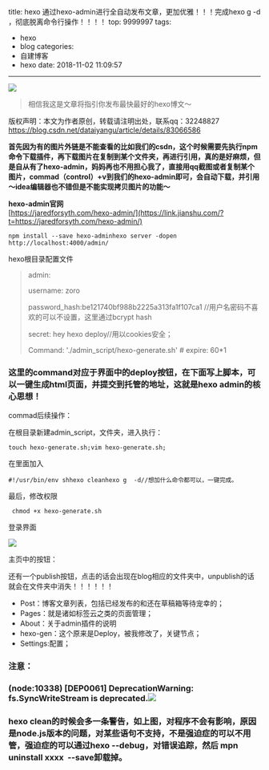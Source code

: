 title: hexo 通过hexo-admin进行全自动发布文章，更加优雅！！！完成hexo g -d ，彻底脱离命令行操作！！！！
top: 9999997
tags:
  - hexo
  - blog
categories:
  - 自建博客
  - hexo
date: 2018-11-02 11:09:57
---
![](/images/15440641393722.jpg)

>相信我这是文章将指引你发布最快最好的hexo博文～

<!--more-->
版权声明：本文为作者原创，转载请注明出处，联系qq：32248827 https://blog.csdn.net/dataiyangu/article/details/83066586

**首先因为有的图片外链是不能查看的比如我们的csdn，这个时候需要先执行npm命令下载插件，再下载图片在复制到某个文件夹，再进行引用，真的是好麻烦，但是自从有了hexo-admin，妈妈再也不用担心我了，直接用qq截图或者复制某个图片，commad（control）+v到我们的hexo-admin即可，会自动下载，并引用～idea编辑器也不错但是不能实现拷贝图片的功能～**

**hexo-admin官网**  
[https://jaredforsyth.com/hexo-admin/](https://link.jianshu.com/?t=https://jaredforsyth.com/hexo-admin/)

    npm install --save hexo-adminhexo server -dopen http://localhost:4000/admin/

hexo根目录配置文件

> admin:
> 
> username: zoro
> 
> password_hash:be121740bf988b2225a313fa1f107ca1 //用户名密码不喜欢的可以不设置，这里通过bcrypt hash
> 
> secret: hey hexo deploy//用以cookies安全；
> 
> Command: './admin_script/hexo-generate.sh' # expire: 60*1

### 这里的command对应于界面中的deploy按钮，在下面写上脚本，可以一键生成html页面，并提交到托管的地址，这就是hexo admin的核心思想！

commad后续操作：

在根目录新建admin_script，文件夹，进入执行：

    touch hexo-generate.sh;vim hexo-generate.sh;

在里面加入

    #!/usr/bin/env shhexo cleanhexo g  -d//想加什么命令都可以，一键完成。

最后，修改权限

     chmod +x hexo-generate.sh

登录界面

![](https://img-blog.csdn.net/20181015232834524?watermark/2/text/aHR0cHM6Ly9ibG9nLmNzZG4ubmV0L2RhdGFpeWFuZ3U=/font/5a6L5L2T/fontsize/400/fill/I0JBQkFCMA==/dissolve/70)

主页中的按钮：

还有一个publish按钮，点击的话会出现在blog相应的文件夹中，unpublish的话就会在文件夹中消失！！！！！！

*   Post：博客文章列表，包括已经发布的和还在草稿箱等待宠幸的；
*   Pages：就是诸如标签云之类的页面管理；
*   About：关于admin插件的说明
*   hexo-gen：这个原来是Deploy，被我修改了，关键节点；
*   Settings:配置；

### 注意：

### (node:10338) \[DEP0061\] DeprecationWarning: fs.SyncWriteStream is deprecated.![](https://img-blog.csdn.net/20181015233452475?watermark/2/text/aHR0cHM6Ly9ibG9nLmNzZG4ubmV0L2RhdGFpeWFuZ3U=/font/5a6L5L2T/fontsize/400/fill/I0JBQkFCMA==/dissolve/70)

### hexo clean的时候会多一条警告，如上图，对程序不会有影响，原因是node.js版本的问题，对某些语句不支持，不是强迫症的可以不用管，强迫症的可以通过hexo --debug，对错误追踪，然后 mpn uninstall xxxx  --save卸载掉。

